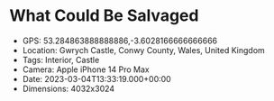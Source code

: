 # What Could Be Salvaged

- GPS: 53.284863888888886,-3.6028166666666666
- Location: Gwrych Castle, Conwy County, Wales, United Kingdom
- Tags: Interior, Castle
- Camera: Apple iPhone 14 Pro Max
- Date: 2023-03-04T13:33:19.000+00:00
- Dimensions: 4032x3024
